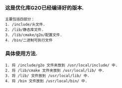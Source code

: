 ### 这是优化库G2O已经编译好的版本.
    主要包括四部分：
    1. /include/头文件.
    2. /lib/静态库文件.
    3. /lib/cmake/g2o/配置文件.
    4. /bin/二进制可执行文件

### 具体使用方法.
    1. 将 /include/g2o 文件夹放到 /usr/local/include/ 中.
    2. 将 /lib/cmake 文件夹放到 /usr/local/lib/ 中.
    3. 将 /lib/ 文件放到 /usr/local/lib/ 中.
    4. 将 /bin 文件放到 /usr/local/bin/ 中.
